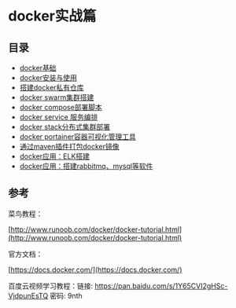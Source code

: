 # docker实战篇

## 目录

* [docker基础](/dockershi-zhan-pian/dockerji-chu.md)
* [docker安装与使用](/dockershi-zhan-pian/dockeran-zhuang-yu-shi-yong.md)
* [搭建docker私有仓库](/dockershi-zhan-pian/da-jian-docker-si-you-cang-ku.md)
* [docker swarm集群搭建](/dockershi-zhan-pian/docker-swarmji-qun-da-jian.md)
* [docker compose部署脚本](/dockershi-zhan-pian/docker-composebu-shu-jiao-ben.md)
* [docker service 服务编排 ](/dockershi-zhan-pian/docker-service-fu-wu-bian-pai.md)
* [docker stack分布式集群部署 ](/dockershi-zhan-pian/docker-stackfen-bu-shi-ji-qun-bu-shu.md)
* [docker portainer容器可视化管理工具](/dockershi-zhan-pian/docker-portainerrong-qi-ke-shi-hua-guan-li-gong-ju.md)
* [通过maven插件打包docker镜像](/dockershi-zhan-pian/tong-guo-maven-cha-jian-da-bao-docker-jing-xiang.md)
* [docker应用：ELK搭建](/dockershi-zhan-pian/dockerying-yong-ff1a-elk-da-jian.md)
* [docker应用：搭建rabbitmq、mysql等软件](/dockershi-zhan-pian/dockerying-yong-ff1a-da-jian-rabbitmq-mysql-deng-ruan-jian.md)

## 参考

菜鸟教程：

[http://www.runoob.com/docker/docker-tutorial.html](http://www.runoob.com/docker/docker-tutorial.html)

官方文档：

[https://docs.docker.com/](https://docs.docker.com/)

百度云视频学习教程：链接: https://pan.baidu.com/s/1Y65CVI2gHSc-VjdpunEsTQ 密码: 9nth

